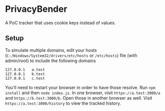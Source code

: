 # PrivacyBender
A PoC tracker that uses cookie keys instead of values.

## Setup
To simulate multiple domains, edit your hosts (`C:/Windows/System32/drivers/etc/hosts` or `/etc/hosts`) file (with admin/root) to include the following domains
```
127.0.0.1	a.test
127.0.0.1	b.test
127.0.0.1	c.test
```
You'll need to restart your browser in order to have those resolve.
Run `npm install` and then `node index.js`.
In one browser, visit `https://a.test:3000/a` and `https://b.test:3000/b`. Open those in another browser as well. Visit `https://a.test:3000/history` to view the tracked history.
